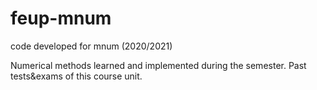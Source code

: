 # feup-mnum
code developed for mnum (2020/2021)

Numerical methods learned and implemented during the semester. Past tests&exams of this course unit.
